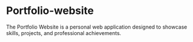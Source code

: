 # Portfolio-website
 The Portfolio Website is a personal web application designed to showcase skills, projects, and professional achievements.
